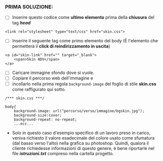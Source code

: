 ### PRIMA SOLUZIONE:

- [ ] Inserire questo codice come **ultimo elemento** prima della **chiusura** del tag **_head_**

``` 
<link rel="stylesheet" type="text/css" href="skin.css"> 
```
   


- [ ] Inserire il seguente tag come primo elemento del body
(È l'elemento che permetterà il **click di reindirizzamento in uscita**)

```
<a id="skin-link" href="" target="_blank">
    <span>Skin ADV</span>
</a>
```


- [ ] Caricare immagine sfondo dove si vuole.
- [ ] Copiare il percorso web dell'immagine e 
- [ ] incollarlo nella prima regola `background-image` del foglio di stile **skin.css** come raffigurato qui sotto. 
```
/*** skin.css ***/

body{
    background-image: url("percorso/verso/immagine/bgskin.jpg");
    background-size:cover;
    background-repeat: no-repeat;
    ...ecc...

```

- Solo in questo caso d'esempio specifico di un lavoro preso in carico, veniva richiesto il valore esadecimale del colore usato come sfumatura (dal basso verso l'alto) nella grafica su photoshop. Quindi, qualora il cliente richiedesse informazioni di questo genere, è bene riportarle nel file **_istruzioni.txt_** compreso nella cartella progetto.

